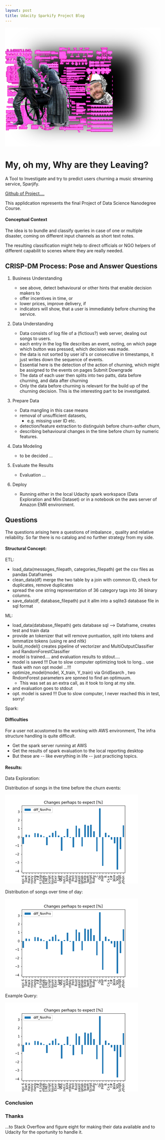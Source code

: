 ```yaml
---
layout: post
title: Udacity Sparkify Project Blog
---
```



![](../images/titlesparkify.png)

# My, oh my, Why are they Leaving?

A Tool to Investigate and try to predict users churning a music streaming service, Sparjify.

[Github of Project....](https://github.com/ubiquarum66/UdacityProjectSparkify)

This applidcation represents the final Project of Data Science Nanodegree Course. 

#### Conceptual Context 

The idea is to bundle and classify 
queries in case of one or multiple disaster, coming on different input channels as short text notes.

The resulting classification might help to direct officials or NGO helpers of different capabilit 
to scenes where they are really needed.

## CRISP-DM Process: Pose and Answer Questions

1. Business Understanding
    + see above, detect behavioural or other hints that enable decision makers to
    + offer incentives in time, or 
    + lower prices, improve delivery, if
    + indicators will show, that a user is immediately before churning the service.
    
    
2. Data Understanding
    + Data consists of log file of a (fictious?) web server, dealing out songs to users.
    + each entry in the log file describes an event, noting, on which page which button was pressed, which decision was made.
    + the data is not sorted by user id's or consecutive in timestamps, it just writes down the sequence of events.
    + Essential here is the detection of the action of churning, which might be assigned to the events on pages Submit Downgrade
    + The data of each user then splits into two patts, data before churning, and data after churning
    + Only the data before churning is relevant for the build up of the churning decision. This is the interesting part to be investigated.
        
3. Prepare Data
    + Data mangling in this case means 
    + removal of unsufficient datasets, 
        + e.g. missing user ID etc.
    + detection/feature extraction to distinguish before churn-asfter churn,
    + describing behavioural changes in the time before churn by numeric features.

4. Data Modeling
    + to be decided ...

5. Evaluate the Results
    + Evaluation ...
    
6. Deploy
    + Running either in the local Udacity spark workspace (Data Exploration and Mini Dataset) or in a notebook on the aws server of Amazon EMR environment.
    
## Questions 

The questions arising here a questions of imbalance , quality and relative reliability. So far there is no catalog and no further strategy from my side.

#### Structural Concept: 

ETL:

+ load_data(messages_filepath, categories_filepath) get the csv files as pandas Dataframes
+ clean_data(df) merge the two table by a join with common ID, check for duplicates, remove duplicates
+ spread the one string representation of 36 category tags into 36 binary columns.
+ save_data(df, database_filepath) put it allm into a sqlite3 database file in sql format 

ML:

+ load_data(database_filepath)  gets database sql --> Dataframe, creates test and train data
+ provide an tokenizer that will remove puntuation, split into tokens and lemmatize tokens (using re and nltk)
+ build_model() creates  pipeline of vectorizer and MultiOutputClassifier and RandomForestClassifier
+ model is trained.... and evaluation results to stdout....
+ model is saved !!! Due to slow computer optimizing took to long... use flask with non opt model ...!!!
+ optimize_model(model, X_train, Y_train) via GridSearch , two RndomForest parameters are spnned to find an optimuum. 
    + This was set as an extra call, as it took to long at my site.
+ and evaluation goes to stdout
+ opt. model is saved !!! Due to slow computer, I never reached this in test, sorry!

Spark:

#### Difficulties

For a user not acustomed to the working with AWS environment, The infra structure handling is quite difficult.

+ Get the spark server running at AWS
+ Get the results of spark evaluation to the local reporting desktop
+ But these are -- like everything in life -- just practicing topics.

#### Results:

Data Exploration:

Distribution of songs in the time before the churn events:

![1](../images/sparkify_song_distrib.png)

Distribution of songs over time of day:

![1](../images/sparkify_time_of_day.png)

Example Query:

![1](../images/sparkify_beforeToTotal.png)

### Conclusion

### Thanks 

...to Stack Overflow and figure eight for making their data available and to Udacity for the oportunity to handle it.
    